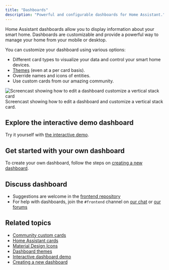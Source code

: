 ```yaml
---
title: "Dashboards"
description: "Powerful and configurable dashboards for Home Assistant."
---
```


Home Assistant dashboards allow you to display information about your smart home. Dashboards are customizable and provide a powerful way to manage your home from your mobile or desktop.

You can customize your dashboard using various options:

- Different card types to visualize your data and control your smart home devices.
- [Themes](/integrations/frontend/#defining-themes) (even at a per card basis).
- Override names and icons of entities.
- Use custom cards from our amazing community.

<p class='img'>
<img src='/images/dashboards/edit-dashboard.webp' alt='Screencast showing how to edit a dashboard customize a vertical stack card'>
Screencast showing how to edit a dashboard and customize a vertical stack card.
</p>

## Explore the interactive demo dashboard

Try it yourself with [the interactive demo](https://demo.home-assistant.io).

## Get started with your own dashboard

To create your own dashboard, follow the steps on [creating a new dashboard](/dashboards/dashboards/#creating-a-new-dashboard).

## Discuss dashboard

- Suggestions are welcome in the [frontend repository](https://github.com/home-assistant/frontend/)
- For help with dashboards, join the `#frontend` channel on [our chat](/join-chat/) or [our forums](https://community.home-assistant.io/c/projects/frontend)

## Related topics

- [Community custom cards](https://github.com/custom-cards)
- [Home Assistant cards](https://home-assistant-cards.bessarabov.com/)
- [Material Design Icons](https://pictogrammers.com/library/mdi/)
- [Dashboard themes](/integrations/frontend/#defining-themes)
- [Interactive dashboard demo](https://demo.home-assistant.io)
- [Creating a new dashboard](/dashboards/dashboards/#creating-a-new-dashboard)
